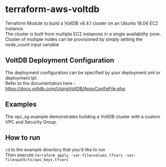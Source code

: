 # terraform-aws-voltdb

Terraform Module to build a VoltDB v8.4.1 cluster on an Ubuntu 18.04 EC2 instance.   
The cluster is built from multiple EC2 instances in a single availability zone.  
Cluster of multiple nodes can be provisioned by simply setting the node_count input variable  

## VoltDB Deployment Configuration
The deployment configuration can be specified by your deployment.xml or deployment.tpl.   
Refer to the documentation here - https://docs.voltdb.com/UsingVoltDB/AppxConfigFile.php

## Examples
The vpc_sg example demonstrates building a VoltDB cluster with a custom VPC and Security Group.

## How to run
`cd` to the example directory that you'd like to run  
Then execute `terraform apply -var-file=values.tfvars -var-file=path/to/aws_keys.tfvars`
